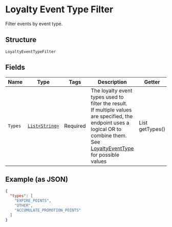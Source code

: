
# Loyalty Event Type Filter

Filter events by event type.

## Structure

`LoyaltyEventTypeFilter`

## Fields

| Name | Type | Tags | Description | Getter |
|  --- | --- | --- | --- | --- |
| `Types` | [`List<String>`](../../doc/models/loyalty-event-type.md) | Required | The loyalty event types used to filter the result.<br>If multiple values are specified, the endpoint uses a<br>logical OR to combine them.<br>See [LoyaltyEventType](#type-loyaltyeventtype) for possible values | List<String> getTypes() |

## Example (as JSON)

```json
{
  "types": [
    "EXPIRE_POINTS",
    "OTHER",
    "ACCUMULATE_PROMOTION_POINTS"
  ]
}
```

